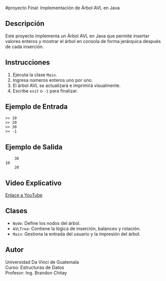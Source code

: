 #proyecto Final: Implementación de Árbol AVL en Java

## Descripción
Este proyecto implementa un Árbol AVL en Java que permite insertar valores enteros y mostrar el árbol en consola de forma jerárquica después de cada inserción.

## Instrucciones
1. Ejecuta la clase `Main`.
2. Ingresa números enteros uno por uno.
3. El árbol AVL se actualizará e imprimirá visualmente.
4. Escribe `exit` o `-1` para finalizar.

## Ejemplo de Entrada
```
>> 10
>> 20
>> 30
>> -1
```

## Ejemplo de Salida
```
    30
10
    20
```

## Video Explicativo
[Enlace a YouTube](https://youtu.be/qllMhuNy2HE?si=6MTEMrCyvJ8dkmbo) 

## Clases
- `Node`: Define los nodos del árbol.
- `AVLTree`: Contiene la lógica de inserción, balanceo y rotación.
- `Main`: Gestiona la entrada del usuario y la impresión del árbol.

## Autor
Universidad Da Vinci de Guatemala  
Curso: Estructuras de Datos  
Profesor: Ing. Brandon Chitay
